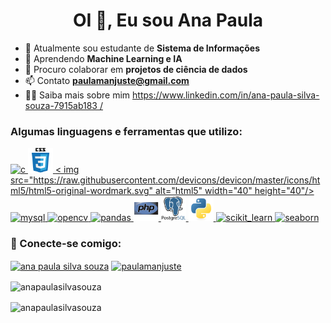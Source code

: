 <h1 align="center">OI 👋, Eu sou Ana Paula</h1>


- 🔭 Atualmente sou estudante de **Sistema de Informações**
- 🌱 Aprendendo **Machine Learning e IA**
- 👯 Procuro colaborar em **projetos de ciência de dados**
- 📫 Contato **paulamanjuste@gmail.com**
- 👩‍💻 Saiba mais sobre mim [https://www.linkedin.com/in/ana-paula-silva-souza-7915ab183 /](https://www.linkedin.com/in/ana-paula-silva-souza-7915ab183/)


<h3 align="left"> Algumas linguagens e ferramentas que utilizo: </h3>
<p align="left"> <a href="https://www.cprogramming.com/" target="_blank" rel="noreferrer"> <img src="https://raw.githubusercontent.com/ devicons/devicon/master/icons/c/c-original.svg" alt="c" width="40" height="40"/> </a> <a href="https://www.w3schools. com/css/" target="_blank" rel="noreferrer"> <img src="https://raw.githubusercontent.com/devicons/devicon/master/icons/css3/css3-original-wordmark.svg" alt ="css3" width="40" height="40"/> </a> <a href="https://www.w3.org/html/" target="_blank" rel="noreferrer"> < img src="https://raw.githubusercontent.com/devicons/devicon/master/icons/html5/html5-original-wordmark.svg" alt="html5" width="40" height="40"/> </a> <a href ="https://www.mysql.com/" target="_blank" rel="noreferrer"> <img src="https://raw.githubusercontent.com/devicons/devicon/master/icons/mysql/mysql -original-wordmark.svg" alt="mysql" width="40" height="40"/> </a> <a href="https://opencv.org/" target="_blank" rel=" noreferrer"> <img src="https://www.vectorlogo.zone/logos/opencv/opencv-icon.svg" alt="opencv" width="40" height="40"/> </a> <a href="https://pandas.pydata.org/" target="_blank" rel="noreferrer"> <img src="https://raw.githubusercontent.com/devicons/devicon/2ae2a900d2f041da66e950e4d48052658d850630/icons/pandas /pandas-original.svg" alt="pandas" width="40" height="40"/> </a> <a href="https://www.php.net" target="_blank" rel= "noreferrer"> <img src="https://raw.githubusercontent.com/devicons/devicon/master/icons/php/php-original.svg" alt="php" width="40" height="40" /> </a> <a href="https://www.postgresql.org" target="_blank" rel="noreferrer"> <img src="https://raw.githubusercontent.com/devicons/devicon/master/icons/postgresql/postgresql-original-wordmark.svg" alt="postgresql" width="40" height="40"/> </a> <a href="https:// www.python.org" target="_blank" rel="noreferrer"> <img src="https://raw.githubusercontent.com/devicons/devicon/master/icons/python/python-original.svg" alt= "python" width="40" height="40"/> </a> <a href="https://scikit-learn.org/" target="_blank" rel="noreferrer"> <img src= "https://upload.wikimedia.org/wikipedia/commons/0/05/Scikit_learn_logo_small.svg" alt="scikit_learn" width="40" height="40"/> </a><a href="https://seaborn.pydata.org/" target="_blank" rel="noreferrer"> <img src="https://seaborn.pydata.org/_images/logo-mark-lightbg. svg" alt="seaborn" width="40" height="40"/> </a> </p>


<h3 align="left"> 🔗 Conecte-se comigo:</h3>
<p align="left">
<a href="https://linkedin.com/in/ana paula silva souza" target="blank"><img align="center" src="https://raw.githubusercontent.com/rahuldkjain/github- profile-readme-generator/master/src/images/icons/Social/linked-in-alt.svg" alt="ana paula silva souza" height="30" width="40" /></a>
<a href="https://instagram.com/paulamanjuste" target="blank"><img align="center" src="https://raw.githubusercontent.com/rahuldkjain/github-profile-readme-generator/master /src/images/icons/Social/instagram.svg" alt="paulamanjuste" height="30" width="40" /></a>
</p>

<p><img align="center" src="https://github-readme-stats.vercel.app/api/top-langs?username=anapaulasilvasouza&show_icons=true&locale=en&layout=compact" alt="anapaulasilvasouza" /> </p>

<p><img align="center" src="https://github-readme-streak-stats.herokuapp.com/?user=anapaulasilvasouza&" alt="anapaulasilvasouza" /></p>
